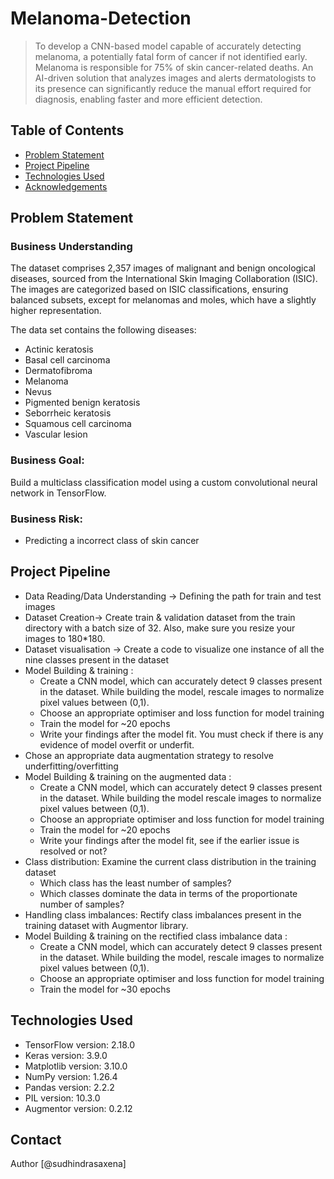# Melanoma-Detection

> To develop a CNN-based model capable of accurately detecting melanoma, a potentially fatal form of cancer if not identified early. Melanoma is responsible for 75% of skin cancer-related deaths. An AI-driven solution that analyzes images and alerts dermatologists to its presence can significantly reduce the manual effort required for diagnosis, enabling faster and more efficient detection.
 
## Table of Contents
* [Problem Statement](#problem-statement)
* [Project Pipeline](#project-pipeline)
* [Technologies Used](#technologies-used)
* [Acknowledgements](#acknowledgements)

<!-- You can include any other section that is pertinent to your problem -->

## Problem Statement

### Business Understanding

The dataset comprises 2,357 images of malignant and benign oncological diseases, sourced from the International Skin Imaging Collaboration (ISIC). The images are categorized based on ISIC classifications, ensuring balanced subsets, except for melanomas and moles, which have a slightly higher representation.


The data set contains the following diseases:

* Actinic keratosis
* Basal cell carcinoma
* Dermatofibroma
* Melanoma
* Nevus
* Pigmented benign keratosis
* Seborrheic keratosis
* Squamous cell carcinoma
* Vascular lesion

### Business Goal:

Build a multiclass classification model using a custom convolutional neural network in TensorFlow. 

### Business Risk:

- Predicting a incorrect class of skin cancer

## Project Pipeline
- Data Reading/Data Understanding → Defining the path for train and test images 
- Dataset Creation→ Create train & validation dataset from the train directory with a batch size of 32. Also, make sure you resize your images to 180*180.
- Dataset visualisation → Create a code to visualize one instance of all the nine classes present in the dataset 
- Model Building & training : 
  - Create a CNN model, which can accurately detect 9 classes present in the dataset. While building the model, rescale images to normalize pixel values between (0,1).
  - Choose an appropriate optimiser and loss function for model training
  - Train the model for ~20 epochs
  - Write your findings after the model fit. You must check if there is any evidence of model overfit or underfit.
- Chose an appropriate data augmentation strategy to resolve underfitting/overfitting 
- Model Building & training on the augmented data :
  - Create a CNN model, which can accurately detect 9 classes present in the dataset. While building the model rescale images to normalize pixel values between (0,1).
  - Choose an appropriate optimiser and loss function for model training
  - Train the model for ~20 epochs
  - Write your findings after the model fit, see if the earlier issue is resolved or not?
- Class distribution: Examine the current class distribution in the training dataset 
  - Which class has the least number of samples?
  - Which classes dominate the data in terms of the proportionate number of samples?
- Handling class imbalances: Rectify class imbalances present in the training dataset with Augmentor library.
- Model Building & training on the rectified class imbalance data :
  - Create a CNN model, which can accurately detect 9 classes present in the dataset. While building the model, rescale images to normalize pixel values between (0,1).
  - Choose an appropriate optimiser and loss function for model training
  - Train the model for ~30 epochs

<!-- You don't have to answer all the questions - just the ones relevant to your project. -->

## Technologies Used
- TensorFlow version: 2.18.0
- Keras version: 3.9.0
- Matplotlib version: 3.10.0
- NumPy version: 1.26.4
- Pandas version: 2.2.2
- PIL version: 10.3.0
- Augmentor version: 0.2.12


<!-- As the libraries versions keep on changing, it is recommended to mention the version of library used in this project -->


## Contact
Author [@sudhindrasaxena] 
